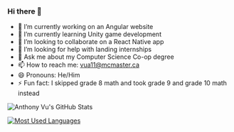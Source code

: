 ### Hi there 👋

- 🔭 I’m currently working on an Angular website
- 🌱 I’m currently learning Unity game development
- 👯 I’m looking to collaborate on a React Native app
- 🤔 I’m looking for help with landing internships
- 💬 Ask me about my Computer Science Co-op degree
- 📫 How to reach me: vua11@mcmaster.ca
- 😄 Pronouns: He/Him
- ⚡ Fun fact: I skipped grade 8 math and took grade 9 and grade 10 math instead

![Anthony Vu's GitHub Stats](https://github-readme-stats.vercel.app/api?username=vua11&show_icons=true&bg_color=30,e96443,904e95&title_color=fff&text_color=fff)

[![Most Used Languages](https://github-readme-stats.vercel.app/api/top-langs/?username=vua11)](https://github.com/vua11)
